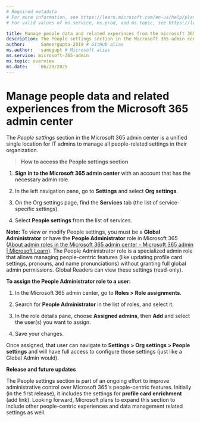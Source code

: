 ```yaml
---
# Required metadata
# For more information, see https://learn.microsoft.com/en-us/help/platform/learn-editor-add-metadata
# For valid values of ms.service, ms.prod, and ms.topic, see https://learn.microsoft.com/en-us/help/platform/metadata-taxonomies

title: Manage people data and related experinces from the microsoft 365 admin center
description: The People settings section in the Microsoft 365 admin center is a unified single location for IT admins to manage all people-related settings in their organization.
author:      Sameergupta-2019 # GitHub alias
ms.author:   samegupt # Microsoft alias
ms.service: microsoft-365-admin
ms.topic: overview
ms.date:     06/29/2025
---
```


# Manage people data and related experiences from the Microsoft 365 admin center

The _People settings_ section in the Microsoft 365 admin center is a unified single location for IT admins to manage all people-related settings in their organization.
> __How to access the People settings section__

1. __Sign in to the Microsoft 365 admin center__ with an account that has the necessary admin role.

1. In the left navigation pane, go to __Settings__ and select __Org settings__.

1. On the Org settings page, find the __Services__ tab (the list of service-specific settings).

1. Select __People settings__ from the list of services.

__Note:__ To view or modify People settings, you must be a __Global Administrator__ or have the __People Administrator__ role in Microsoft 365 ([About admin roles in the Microsoft 365 admin center - Microsoft 365 admin | Microsoft Learn](/microsoft-365/admin/add-users/about-admin-roles)). The People Administrator role is a specialized admin role that allows managing people-centric features (like updating profile card settings, pronouns, and name pronunciations) without granting full global admin permissions. Global Readers can view these settings (read-only).

__To assign the People Administrator role to a user:__

1. In the Microsoft 365 admin center, go to __Roles > Role assignments__.

1. Search for __People Administrator__ in the list of roles, and select it.

1. In the role details pane, choose __Assigned admins__, then __Add__ and select the user(s) you want to assign.

1. Save your changes.

Once assigned, that user can navigate to __Settings > Org settings > People settings__ and will have full access to configure those settings (just like a Global Admin would).

__Release and future updates__

The People settings section is part of an ongoing effort to improve administrative control over Microsoft 365's people-centric features. Initially (in the first release), it includes the settings for __profile card enrichment__ (add link). Looking forward, Microsoft plans to expand this section to include other people-centric experiences and data management related settings as well.
